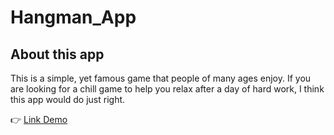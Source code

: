 # Hangman_App
<h2>About this app</h2>
This is a simple, yet famous game that people of many ages enjoy. If you are looking for a chill game to help you relax after a day of hard work, I think this app would do just right.
<p>👉 <a href="https://hangman-app-ducle.vercel.app" target="_blank">Link Demo </a></p>

